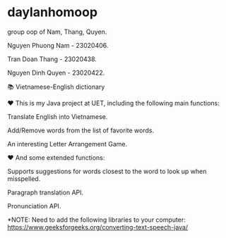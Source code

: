 # daylanhomoop



group oop of Nam, Thang, Quyen.

Nguyen Phuong Nam - 23020406.

Tran Doan Thang - 23020438.

Nguyen Dinh Quyen - 23020422.



📚 Vietnamese-English dictionary

❤️ This is my Java project at UET, including the following main functions:

Translate English into Vietnamese.

Add/Remove words from the list of favorite words.

An interesting Letter Arrangement Game.

❤️ And some extended functions:

Supports suggestions for words closest to the word to look up when misspelled.

Paragraph translation API.

Pronunciation API.

\*NOTE:
Need to add the following libraries to your computer:
https://www.geeksforgeeks.org/converting-text-speech-java/
